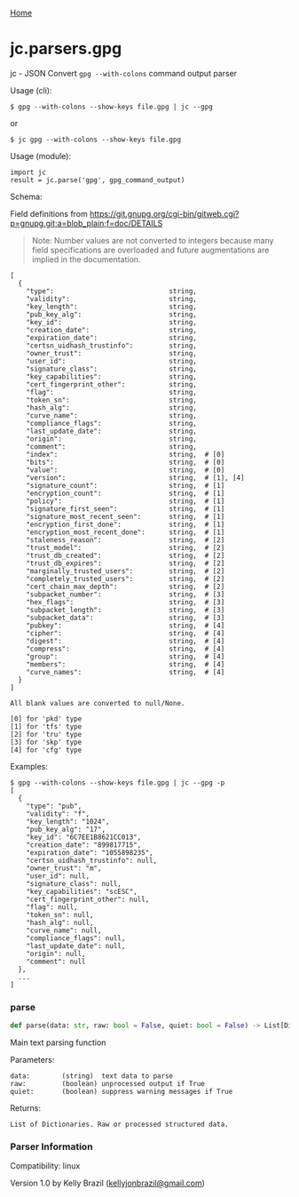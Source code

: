 [Home](https://kellyjonbrazil.github.io/jc/)
<a id="jc.parsers.gpg"></a>

# jc.parsers.gpg

jc - JSON Convert `gpg --with-colons` command output parser

Usage (cli):

    $ gpg --with-colons --show-keys file.gpg | jc --gpg

or

    $ jc gpg --with-colons --show-keys file.gpg

Usage (module):

    import jc
    result = jc.parse('gpg', gpg_command_output)

Schema:

Field definitions from https://git.gnupg.org/cgi-bin/gitweb.cgi?p=gnupg.git;a=blob_plain;f=doc/DETAILS

> Note: Number values are not converted to integers because many field
> specifications are overloaded and future augmentations are implied in the
> documentation.

    [
      {
        "type":                             string,
        "validity":                         string,
        "key_length":                       string,
        "pub_key_alg":                      string,
        "key_id":                           string,
        "creation_date":                    string,
        "expiration_date":                  string,
        "certsn_uidhash_trustinfo":         string,
        "owner_trust":                      string,
        "user_id":                          string,
        "signature_class":                  string,
        "key_capabilities":                 string,
        "cert_fingerprint_other":           string,
        "flag":                             string,
        "token_sn":                         string,
        "hash_alg":                         string,
        "curve_name":                       string,
        "compliance_flags":                 string,
        "last_update_date":                 string,
        "origin":                           string,
        "comment":                          string,
        "index":                            string,  # [0]
        "bits":                             string,  # [0]
        "value":                            string,  # [0]
        "version":                          string,  # [1], [4]
        "signature_count":                  string,  # [1]
        "encryption_count":                 string,  # [1]
        "policy":                           string,  # [1]
        "signature_first_seen":             string,  # [1]
        "signature_most_recent_seen":       string,  # [1]
        "encryption_first_done":            string,  # [1]
        "encryption_most_recent_done":      string,  # [1]
        "staleness_reason":                 string,  # [2]
        "trust_model":                      string,  # [2]
        "trust_db_created":                 string,  # [2]
        "trust_db_expires":                 string,  # [2]
        "marginally_trusted_users":         string,  # [2]
        "completely_trusted_users":         string,  # [2]
        "cert_chain_max_depth":             string,  # [2]
        "subpacket_number":                 string,  # [3]
        "hex_flags":                        string,  # [3]
        "subpacket_length":                 string,  # [3]
        "subpacket_data":                   string,  # [3]
        "pubkey":                           string,  # [4]
        "cipher":                           string,  # [4]
        "digest":                           string,  # [4]
        "compress":                         string,  # [4]
        "group":                            string,  # [4]
        "members":                          string,  # [4]
        "curve_names":                      string,  # [4]
      }
    ]

    All blank values are converted to null/None.

    [0] for 'pkd' type
    [1] for 'tfs' type
    [2] for 'tru' type
    [3] for 'skp' type
    [4] for 'cfg' type

Examples:

    $ gpg --with-colons --show-keys file.gpg | jc --gpg -p
    [
      {
        "type": "pub",
        "validity": "f",
        "key_length": "1024",
        "pub_key_alg": "17",
        "key_id": "6C7EE1B8621CC013",
        "creation_date": "899817715",
        "expiration_date": "1055898235",
        "certsn_uidhash_trustinfo": null,
        "owner_trust": "m",
        "user_id": null,
        "signature_class": null,
        "key_capabilities": "scESC",
        "cert_fingerprint_other": null,
        "flag": null,
        "token_sn": null,
        "hash_alg": null,
        "curve_name": null,
        "compliance_flags": null,
        "last_update_date": null,
        "origin": null,
        "comment": null
      },
      ...
    ]

<a id="jc.parsers.gpg.parse"></a>

### parse

```python
def parse(data: str, raw: bool = False, quiet: bool = False) -> List[Dict]
```

Main text parsing function

Parameters:

    data:        (string)  text data to parse
    raw:         (boolean) unprocessed output if True
    quiet:       (boolean) suppress warning messages if True

Returns:

    List of Dictionaries. Raw or processed structured data.

### Parser Information
Compatibility:  linux

Version 1.0 by Kelly Brazil (kellyjonbrazil@gmail.com)
